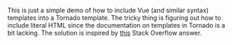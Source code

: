 This is just a simple demo of how to include Vue (and similar syntax)
templates into a Tornado template. The tricky thing is figuring out how
to include literal HTML since the documentation on templates in Tornado
is a bit lacking. The solution is inspired by [this][] Stack Overflow
answer.

[this]: http://stackoverflow.com/a/13003440

